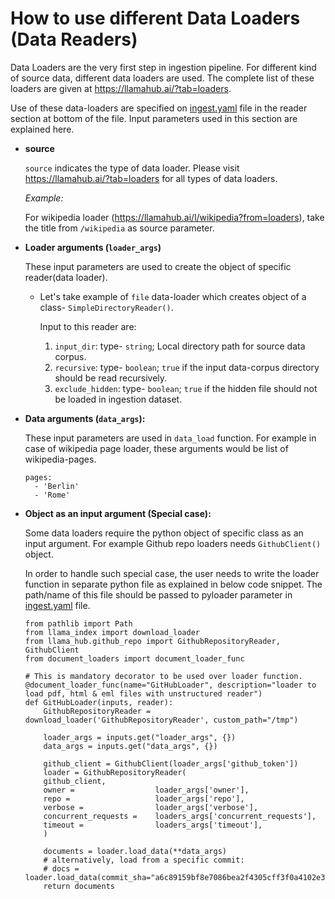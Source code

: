 # How to use different Data Loaders (Data Readers)

Data Loaders are the very first step in ingestion pipeline. For different kind of source data, different data loaders are used. The complete list of these loaders are given at https://llamahub.ai/?tab=loaders. 

Use of these data-loaders are specified on [ingest.yaml](../ingest.yaml) file in the reader section at bottom of the file. Input parameters used in this section are explained here.

- **source**

    `source` indicates the type of data loader. Please visit https://llamahub.ai/?tab=loaders for all types of data loaders.

    *Example:*

    For wikipedia loader (https://llamahub.ai/l/wikipedia?from=loaders), take the title from `/wikipedia` as source parameter.

- **Loader arguments (`loader_args`)**

    These input parameters are used to create the object of specific reader(data loader).
    - Let's take example of `file` data-loader which creates object of a class- `SimpleDirectoryReader()`. 
    
        Input to this reader are:
        1. `input_dir`: type- `string`; Local directory path for source data corpus.
        2. `recursive`: type- `boolean`; `true` if the input data-corpus directory should be read recursively.
        3. `exclude_hidden`: type- `boolean`; `true` if the hidden file should not be loaded in ingestion dataset.

- **Data arguments (`data_args`):**

    These input parameters are used in `data_load` function. For example in case of wikipedia page loader, these arguments would be list of wikipedia-pages.

    ```
    pages:
      - 'Berlin'
      - 'Rome'
    ```

- **Object as an input argument (Special case):**

    Some data loaders require the python object of specific class as an input argument. For example Github repo loaders needs `GithubClient()` object.
    
    In order to handle such special case, the user needs to write the loader function in separate python file as explained in below code snippet. The path/name of this file should be passed to pyloader parameter in [ingest.yaml](../ingest.yaml) file.

    ```
    from pathlib import Path
    from llama_index import download_loader
    from llama_hub.github_repo import GithubRepositoryReader, GithubClient
    from document_loaders import document_loader_func

    # This is mandatory decorator to be used over loader function.
    @document_loader_func(name="GitHubLoader", description="loader to load pdf, html & eml files with unstructured reader")
    def GitHubLoader(inputs, reader):
        GithubRepositoryReader = download_loader('GithubRepositoryReader', custom_path="/tmp")

        loader_args = inputs.get("loader_args", {})
        data_args = inputs.get("data_args", {})

        github_client = GithubClient(loader_args['github_token'])
        loader = GithubRepositoryReader(
        github_client,
        owner =                  loader_args['owner'],
        repo =                   loader_args['repo'],
        verbose =                loader_args['verbose'],
        concurrent_requests =    loaders_args['concurrent_requests'],
        timeout =                loaders_args['timeout'],
        )

        documents = loader.load_data(**data_args)
        # alternatively, load from a specific commit:
        # docs = loader.load_data(commit_sha="a6c89159bf8e7086bea2f4305cff3f0a4102e370")
        return documents
    ```
